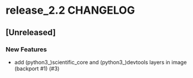 # release_2.2 CHANGELOG

## [Unreleased]

### New Features

- add (python3_)scientific_core and (python3_)devtools layers in image (backport #1) (#3)


